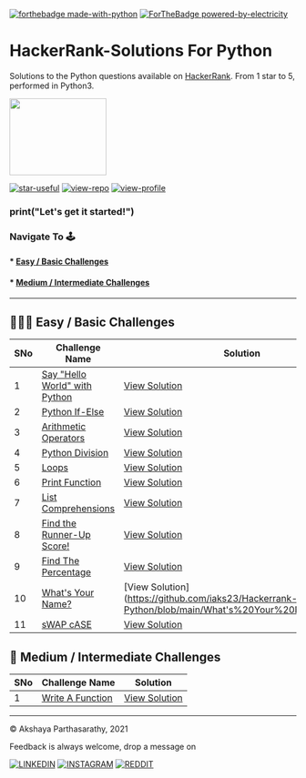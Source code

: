 
[![forthebadge made-with-python](http://ForTheBadge.com/images/badges/made-with-python.svg)](https://www.python.org/)
[![ForTheBadge powered-by-electricity](http://ForTheBadge.com/images/badges/powered-by-electricity.svg)](http://ForTheBadge.com)

# HackerRank-Solutions For Python

Solutions to the Python questions available on [HackerRank](https://www.hackerrank.com/domains/python?filters%5Bstatus%5D%5B%5D=unsolved&badge_type=python). From 1 star to 5, performed in Python3.

<img align="rigt" width="170" height="135" src="https://upload.wikimedia.org/wikipedia/commons/4/40/HackerRank_Icon-1000px.png">

[![star-useful](https://img.shields.io/badge/🌟-If%20useful-red.svg)](https://shields.io) 
[![view-repo](https://img.shields.io/badge/View-Repo-blueviolet)](https://github.com/iaks23?tab=repositories)
[![view-profile](https://img.shields.io/badge/Go%20To-Profile-orange)](https://github.com/iaks23) 

### print("Let's get it started!")

### Navigate To 🕹

#### * [Easy / Basic Challenges](#easy)
#### * [Medium / Intermediate Challenges](#medium)

-------



## 🙆🏻‍♀️ Easy / Basic Challenges <a name="easy"></a>

|SNo|Challenge Name|Solution|
|---|---|---|
|1|[Say "Hello World" with Python](https://www.hackerrank.com/challenges/py-hello-world/problem)|[View Solution](https://github.com/iaks23/Hackerrank-Python/blob/main/Say%20%22Hello%20World%22/sol1.py)|
|2|[Python If-Else](https://www.hackerrank.com/challenges/py-if-else/problem)|[View Solution](https://github.com/iaks23/Hackerrank-Python/blob/main/Python%20If-Else/if-else.py)|
|3|[Arithmetic Operators](https://www.hackerrank.com/challenges/python-arithmetic-operators/problem)|[View Solution](https://github.com/iaks23/Hackerrank-Python/blob/main/Arithmetic%20Operators/Arithmetic.py)|
|4|[Python Division](https://www.hackerrank.com/challenges/python-division/problem)|[View Solution](https://github.com/iaks23/Hackerrank-Python/blob/main/Python%20Division/division.py)|
|5|[Loops](https://www.hackerrank.com/challenges/python-loops/problem)|[View Solution](https://github.com/iaks23/Hackerrank-Python/blob/main/Loops/loops.py)|
|6|[Print Function](https://www.hackerrank.com/challenges/python-print/problem)|[View Solution](https://github.com/iaks23/Hackerrank-Python/blob/main/Print%20Function/print.py)|
|7|[List Comprehensions](https://www.hackerrank.com/challenges/list-comprehensions/problem)|[View Solution](https://github.com/iaks23/Hackerrank-Python/blob/main/List%20Comprehensions/listcomp.py)|
|8|[Find the Runner-Up Score!](https://www.hackerrank.com/challenges/find-second-maximum-number-in-a-list/problem)|[View Solution](https://github.com/iaks23/Hackerrank-Python/blob/main/Find%20the%20Runner-Up%20Score!/runnerup.py)|
|9|[Find The Percentage](https://www.hackerrank.com/challenges/finding-the-percentage/problem)|[View Solution](https://github.com/iaks23/Hackerrank-Python/blob/main/Finding%20the%20percentage/percent.py)|
|10|[What's Your Name?](https://www.hackerrank.com/challenges/whats-your-name/problem)|[View Solution](https://github.com/iaks23/Hackerrank-Python/blob/main/What's%20Your%20Name/name.py
|11|[sWAP cASE](https://www.hackerrank.com/challenges/swap-case/problem)|[View Solution](https://github.com/iaks23/Hackerrank-Python/blob/main/sWAP%20cASE/swapcase.py)|



## 🧐 Medium / Intermediate Challenges <a name="medium"></a>

|SNo|Challenge Name|Solution|
|---|---|---|
|1|[Write A Function](https://www.hackerrank.com/challenges/write-a-function/problem)|[View Solution](https://github.com/iaks23/Hackerrank-Python/blob/main/Write%20A%20Function/leapyear.py)|










-------------
© Akshaya Parthasarathy, 2021 

Feedback is always welcome, drop a message on

[![LINKEDIN](https://img.shields.io/badge/LinkedIn-0077B5?style=for-the-badge&logo=linkedin&logoColor=white)](https://www.linkedin.com/in/akshaya-parthasarathy23)
[![INSTAGRAM](https://img.shields.io/badge/Instagram-E4405F?style=for-the-badge&logo=instagram&logoColor=white)](https://www.instagram.com/aks_sarathy/)
[![REDDIT](https://img.shields.io/badge/Reddit-FF4500?style=for-the-badge&logo=reddit&logoColor=white)](https://www.reddit.com/user/longstoryshort_)



